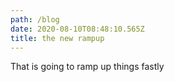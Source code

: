 ```yaml
---
path: /blog
date: 2020-08-10T08:48:10.565Z
title: the new rampup
---
```

That is going to ramp up things fastly